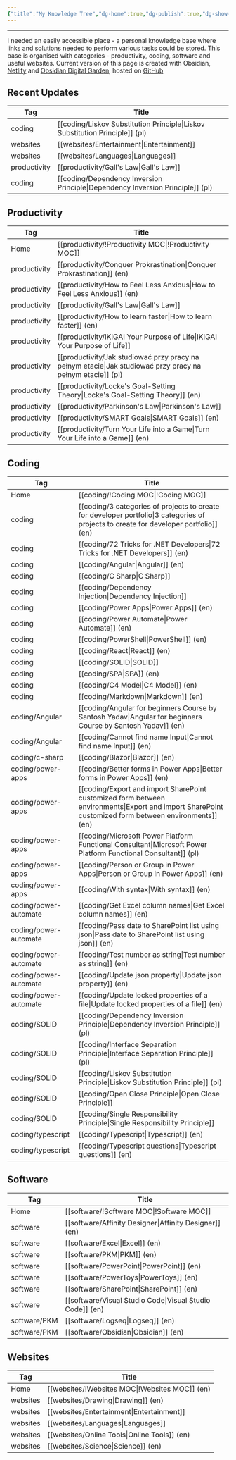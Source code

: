 ```yaml
---
{"title":"My Knowledge Tree","dg-home":true,"dg-publish":true,"dg-show-local-graph":false,"dg-show-backlinks":false,"permalink":"/my-knowledge-tree/","tags":"gardenEntry","dgShowBacklinks":false,"dgShowLocalGraph":false,"dgPassFrontmatter":true}
---
```


---
I needed an easily accessible place - a personal knowledge base where links and solutions needed to perform various tasks could be stored. 
This base is organised with categories - productivity, coding, software and useful websites. Current version of this page is created with Obsidian, [Netlify](https://app.netlify.com/) and [Obsidian Digital Garden](https://github.com/oleeskild/obsidian-digital-garden), hosted on [GitHub](https://github.com)

## Recent Updates

| Tag          | Title                                                                             |
| ------------ | --------------------------------------------------------------------------------- |
| coding       | [[coding/Liskov Substitution Principle\|Liskov Substitution Principle]] (pl)   |
| websites     | [[websites/Entertainment\|Entertainment]]                                      |
| websites     | [[websites/Languages\|Languages]]                                              |
| productivity | [[productivity/Gall's Law\|Gall's Law]]                                        |
| coding       | [[coding/Dependency Inversion Principle\|Dependency Inversion Principle]] (pl) |


## Productivity

| Tag          | Title                                                                                                         |
| ------------ | ------------------------------------------------------------------------------------------------------------- |
| Home         | [[productivity/!Productivity MOC\|!Productivity MOC]]                                                      |
| productivity | [[productivity/Conquer Prokrastination\|Conquer Prokrastination]] (en)                                     |
| productivity | [[productivity/How to Feel Less Anxious\|How to Feel Less Anxious]] (en)                                   |
| productivity | [[productivity/Gall's Law\|Gall's Law]]                                                                    |
| productivity | [[productivity/How to learn faster\|How to learn faster]] (en)                                             |
| productivity | [[productivity/IKIGAI Your Purpose of Life\|IKIGAI Your Purpose of Life]]                                  |
| productivity | [[productivity/Jak studiować przy pracy na pełnym etacie\|Jak studiować przy pracy na pełnym etacie]] (pl) |
| productivity | [[productivity/Locke's Goal-Setting Theory\|Locke's Goal-Setting Theory]] (en)                             |
| productivity | [[productivity/Parkinson's Law\|Parkinson's Law]]                                                          |
| productivity | [[productivity/SMART Goals\|SMART Goals]] (en)                                                             |
| productivity | [[productivity/Turn Your Life into a Game\|Turn Your Life into a Game]] (en)                               |


## Coding

| Tag                   | Title                                                                                                                                                   |
| --------------------- | ------------------------------------------------------------------------------------------------------------------------------------------------------- |
| Home                  | [[coding/!Coding MOC\|!Coding MOC]]                                                                                                                  |
| coding                | [[coding/3 categories of projects to create for developer portfolio\|3 categories of projects to create for developer portfolio]] (en)               |
| coding                | [[coding/72 Tricks for .NET Developers\|72 Tricks for .NET Developers]] (en)                                                                         |
| coding                | [[coding/Angular\|Angular]] (en)                                                                                                                     |
| coding                | [[coding/C Sharp\|C Sharp]]                                                                                                                          |
| coding                | [[coding/Dependency Injection\|Dependency Injection]]                                                                                                |
| coding                | [[coding/Power Apps\|Power Apps]] (en)                                                                                                               |
| coding                | [[coding/Power Automate\|Power Automate]] (en)                                                                                                       |
| coding                | [[coding/PowerShell\|PowerShell]] (en)                                                                                                               |
| coding                | [[coding/React\|React]] (en)                                                                                                                         |
| coding                | [[coding/SOLID\|SOLID]]                                                                                                                              |
| coding                | [[coding/SPA\|SPA]] (en)                                                                                                                             |
| coding                | [[coding/C4 Model\|C4 Model]] (en)                                                                                                                   |
| coding                | [[coding/Markdown\|Markdown]] (en)                                                                                                                   |
| coding/Angular        | [[coding/Angular for beginners Course by Santosh Yadav\|Angular for beginners Course by Santosh Yadav]] (en)                                         |
| coding/Angular        | [[coding/Cannot find name Input\|Cannot find name Input]] (en)                                                                                       |
| coding/c-sharp        | [[coding/Blazor\|Blazor]] (en)                                                                                                                       |
| coding/power-apps     | [[coding/Better forms in Power Apps\|Better forms in Power Apps]] (en)                                                                               |
| coding/power-apps     | [[coding/Export and import SharePoint customized form between environments\|Export and import SharePoint customized form between environments]] (en) |
| coding/power-apps     | [[coding/Microsoft Power Platform Functional Consultant\|Microsoft Power Platform Functional Consultant]] (pl)                                       |
| coding/power-apps     | [[coding/Person or Group in Power Apps\|Person or Group in Power Apps]] (en)                                                                         |
| coding/power-apps     | [[coding/With syntax\|With syntax]] (en)                                                                                                             |
| coding/power-automate | [[coding/Get Excel column names\|Get Excel column names]] (en)                                                                                       |
| coding/power-automate | [[coding/Pass date to SharePoint list using json\|Pass date to SharePoint list using json]] (en)                                                     |
| coding/power-automate | [[coding/Test number as string\|Test number as string]] (en)                                                                                         |
| coding/power-automate | [[coding/Update json property\|Update json property]] (en)                                                                                           |
| coding/power-automate | [[coding/Update locked properties of a file\|Update locked properties of a file]] (en)                                                               |
| coding/SOLID          | [[coding/Dependency Inversion Principle\|Dependency Inversion Principle]] (pl)                                                                       |
| coding/SOLID          | [[coding/Interface Separation Principle\|Interface Separation Principle]] (pl)                                                                       |
| coding/SOLID          | [[coding/Liskov Substitution Principle\|Liskov Substitution Principle]] (pl)                                                                         |
| coding/SOLID          | [[coding/Open Close Principle\|Open Close Principle]]                                                                                                |
| coding/SOLID          | [[coding/Single Responsibility Principle\|Single Responsibility Principle]]                                                                          |
| coding/typescript     | [[coding/Typescript\|Typescript]] (en)                                                                                                               |
| coding/typescript     | [[coding/Typescript questions\|Typescript questions]] (en)                                                                                           |



## Software
| Tag          | Title                                                       |
| ------------ | ----------------------------------------------------------- |
| Home         | [[software/!Software MOC\|!Software MOC]]                |
| software     | [[software/Affinity Designer\|Affinity Designer]] (en)   |
| software     | [[software/Excel\|Excel]] (en)                           |
| software     | [[software/PKM\|PKM]] (en)                               |
| software     | [[software/PowerPoint\|PowerPoint]] (en)                 |
| software     | [[software/PowerToys\|PowerToys]] (en)                   |
| software     | [[software/SharePoint\|SharePoint]] (en)                 |
| software     | [[software/Visual Studio Code\|Visual Studio Code]] (en) |
| software/PKM | [[software/Logseq\|Logseq]] (en)                         |
| software/PKM | [[software/Obsidian\|Obsidian]] (en)                     |


## Websites
| Tag      | Title                                             |
| -------- | ------------------------------------------------- |
| Home     | [[websites/!Websites MOC\|!Websites MOC]] (en) |
| websites | [[websites/Drawing\|Drawing]] (en)             |
| websites | [[websites/Entertainment\|Entertainment]]      |
| websites | [[websites/Languages\|Languages]]              |
| websites | [[websites/Online Tools\|Online Tools]] (en)   |
| websites | [[websites/Science\|Science]] (en)             |

